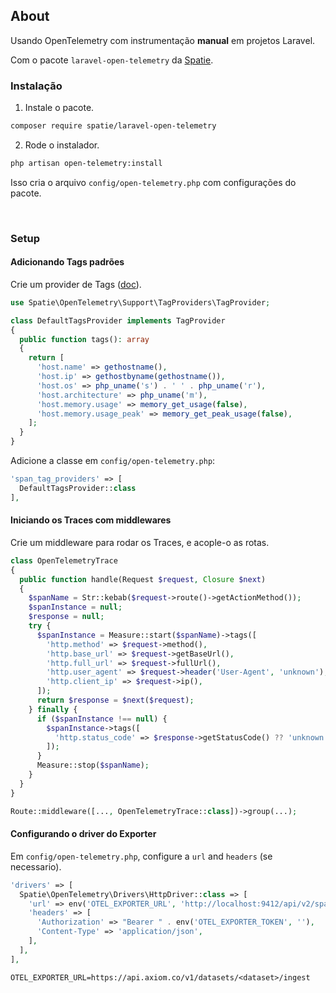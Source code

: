 ## About

Usando OpenTelemetry com instrumentação **manual** em projetos Laravel.

Com o pacote `laravel-open-telemetry` da [Spatie](https://spatie.be/docs/laravel-open-telemetry/v1/introduction).

### Instalação

1. Instale o pacote.

```bash
composer require spatie/laravel-open-telemetry
```

2. Rode o instalador.

```bash
php artisan open-telemetry:install
```

Isso cria o arquivo `config/open-telemetry.php` com configurações do pacote.

</br>

### Setup

#### Adicionando Tags padrões

Crie um provider de Tags ([doc](https://spatie.be/docs/laravel-open-telemetry/v1/basic-usage/adding-tags)).

```php
use Spatie\OpenTelemetry\Support\TagProviders\TagProvider;

class DefaultTagsProvider implements TagProvider
{
  public function tags(): array
  {
    return [
      'host.name' => gethostname(),
      'host.ip' => gethostbyname(gethostname()),
      'host.os' => php_uname('s') . ' ' . php_uname('r'),
      'host.architecture' => php_uname('m'),
      'host.memory.usage' => memory_get_usage(false),
      'host.memory.usage_peak' => memory_get_peak_usage(false),
    ];
  }
}
```

Adicione a classe em `config/open-telemetry.php`:

```php
'span_tag_providers' => [
  DefaultTagsProvider::class
],
```

#### Iniciando os Traces com middlewares

Crie um middleware para rodar os Traces, e acople-o as rotas.

```php
class OpenTelemetryTrace
{
  public function handle(Request $request, Closure $next)
  {
    $spanName = Str::kebab($request->route()->getActionMethod());
    $spanInstance = null;
    $response = null;
    try {
      $spanInstance = Measure::start($spanName)->tags([
        'http.method' => $request->method(),
        'http.base_url' => $request->getBaseUrl(),
        'http.full_url' => $request->fullUrl(),
        'http.user_agent' => $request->header('User-Agent', 'unknown'),
        'http.client_ip' => $request->ip(),
      ]);
      return $response = $next($request);
    } finally {
      if ($spanInstance !== null) {
        $spanInstance->tags([
          'http.status_code' => $response->getStatusCode() ?? 'unknown',
        ]);
      }
      Measure::stop($spanName);
    }
  }
}
```

```php
Route::middleware([..., OpenTelemetryTrace::class])->group(...);
```

#### Configurando o driver do Exporter

Em `config/open-telemetry.php`, configure a `url` and `headers` (se necessario).

```php
'drivers' => [
  Spatie\OpenTelemetry\Drivers\HttpDriver::class => [
    'url' => env('OTEL_EXPORTER_URL', 'http://localhost:9412/api/v2/spans'),
    'headers' => [
      'Authorization' => "Bearer " . env('OTEL_EXPORTER_TOKEN', ''),
      'Content-Type' => 'application/json',
    ],
  ],
],
```

```
OTEL_EXPORTER_URL=https://api.axiom.co/v1/datasets/<dataset>/ingest
```

